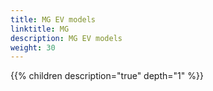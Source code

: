 ```yaml
---
title: MG EV models
linktitle: MG
description: MG EV models
weight: 30
---
```

{{% children description="true" depth="1" %}}
